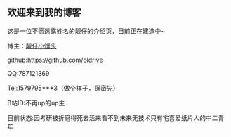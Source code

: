 ## 欢迎来到我的博客

这是一位不愿透露姓名的靓仔的介绍页，目前正在建造中~

博主：[靓仔小馒头](https://oldrive.github.io/)

[github](https://github.com/oldrive):https://github.com/oldrive

QQ:787121369

Tel:1579795***3（做个样子，保密先）

B站ID:不再up的up主

目前状态:因考研被折磨得死去活来看不到未来无技术只有宅喜爱纸片人的中二青年
